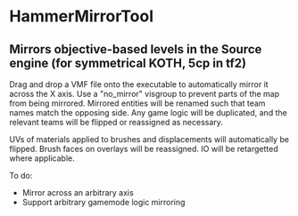 # HammerMirrorTool
## Mirrors objective-based levels in the Source engine (for symmetrical KOTH, 5cp in tf2)

Drag and drop a VMF file onto the executable to automatically mirror it across the X axis.
Use a "no_mirror" visgroup to prevent parts of the map from being mirrored.
  Mirrored entities will be renamed such that team names match the opposing side.
  Any game logic will be duplicated, and the relevant teams will be flipped or reassigned as necessary.
  
UVs of materials applied to brushes and displacements will automatically be flipped. Brush faces on overlays will be reassigned. IO will be retargetted where applicable.

To do:
- Mirror across an arbitrary axis
- Support arbitrary gamemode logic mirroring
